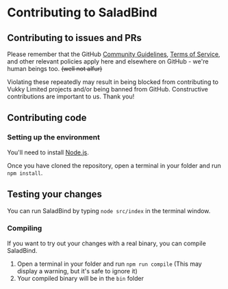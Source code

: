 # Contributing to SaladBind

## Contributing to issues and PRs

Please remember that the GitHub [Community Guidelines](https://docs.github.com/en/github/site-policy/github-community-guidelines), [Terms of Service](https://docs.github.com/en/github/site-policy/github-terms-of-service), and other relevant policies apply here and elsewhere on GitHub - we're human beings too. ~~(well not alfur)~~

Violating these repeatedly may result in being blocked from contributing to Vukky Limited projects and/or being banned from GitHub. Constructive contributions are important to us. Thank you!

## Contributing code

### Setting up the environment

You'll need to install [Node.js](https://nodejs.org).

Once you have cloned the repository, open a terminal in your folder and run `npm install`.

## Testing your changes

You can run SaladBind by typing `node src/index` in the terminal window.

### Compiling

If you want to try out your changes with a real binary, you can compile SaladBind.

1. Open a terminal in your folder and run `npm run compile` (This may display a warning, but it's safe to ignore it)
2. Your compiled binary will be in the `bin` folder
